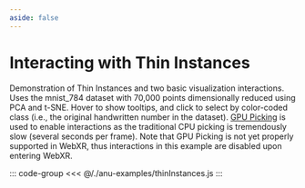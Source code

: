 ```yaml
---
aside: false
---
```

<script setup>
import { thinInstances } from '../anu-examples/thinInstances.js'
//import singleView  from '../vue_components/singleView.vue'
</script>

# Interacting with Thin Instances
Demonstration of Thin Instances and two basic visualization interactions. Uses the mnist_784 dataset with 70,000 points dimensionally reduced using PCA and t-SNE. Hover to show tooltips, and click to select by color-coded class (i.e., the original handwritten number in the dataset). [GPU Picking](https://doc.babylonjs.com/features/featuresDeepDive/mesh/interactions/picking_collisions#gpu-picking) is used to enable interactions as the traditional CPU picking is tremendously slow (several seconds per frame). Note that GPU Picking is not yet properly supported in WebXR, thus interactions in this example are disabled upon entering WebXR.

<singleView :scene="thinInstances" />

::: code-group
<<< @/./anu-examples/thinInstances.js 
:::